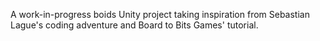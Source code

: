 A work-in-progress boids Unity project taking inspiration from Sebastian Lague's coding adventure and Board to Bits Games' tutorial.
